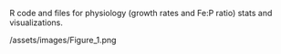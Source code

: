 R code and files for physiology (growth rates and Fe:P ratio) stats and visualizations.

/assets/images/Figure_1.png
